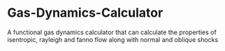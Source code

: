 # Gas-Dynamics-Calculator
A functional gas dynamics calculator that can calculate the properties of isentropic, rayleigh and fanno flow along with normal and oblique shocks
